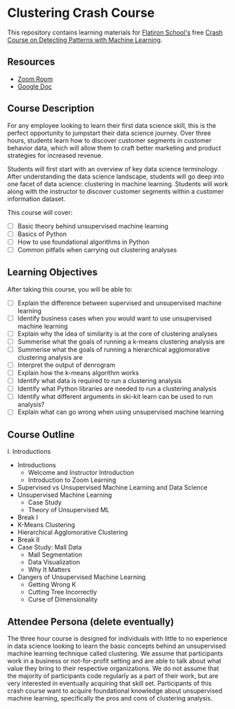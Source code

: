 # Clustering Crash Course  

This repository contains learning materials for [Flatiron School's]() free [Crash Course on Detecting Patterns with Machine Learning](https://www.eventbrite.com/e/free-crash-course-detecting-patterns-with-machine-learning-tickets-105010152192).

## Resources 

* [Zoom Room]() 
* [Google Doc]() 

## Course Description 

For any employee looking to learn their first data science skill, this is the perfect opportunity to jumpstart their data science journey. 
Over three hours, students learn how to discover customer segments in customer behavior data, which will allow them to craft better marketing and product strategies for increased revenue.

Students will first start with an overview of key data science terminology. 
After understanding the data science landscape, students will go deep into one facet of data science: clustering in machine learning. 
Students will work along with the instructor to discover customer segments within a customer information dataset.

This course will cover:

* [ ] Basic theory behind unsupervised machine learning
* [ ] Basics of Python
* [ ] How to use foundational algorithms in Python
* [ ] Common pitfalls when carrying out clustering analyses

## Learning Objectives 

After taking this course, you will be able to: 

* [ ] Explain the difference between supervised and unsupervised machine learning
* [ ] Identify business cases when you would want to use unsupervised machine learning 
* [ ] Explain why the idea of similarity is at the core of clustering analyses
* [ ] Summerise what the goals of running a k-means clustering analysis are 
* [ ] Summerise what the goals of running a hierarchical agglomorative clustering analysis are 
* [ ] Interpret the output of denrogram  
* [ ] Explain how the k-means algorithm works  
* [ ] Identify what data is required to run a clustering analysis
* [ ] Identify what Python libraries are needed to run a clustering analysis
* [ ] Identify what different arguments in ski-kit learn can be used to run analysis?
* [ ] Explain what can go wrong when using unsupervised machine learning

## Course Outline 

I. Introductions

- Introductions 
    - Welcome and Instructor Introduction
    - Introduction to Zoom Learning
- Supervised vs Unsupervised Machine Learning and Data Science 
- Unsupervised Machine Learning   
    - Case Study 
    - Theory of Unsupervised ML 
- Break I 
- K-Means Clustering 
- Hierarchical Agglomorative Clustering
- Break II 
- Case Study: Mall Data
    - Mall Segmentation
    - Data Visualization
    - Why It Matters
- Dangers of Unsupervised Machine Learning 
    - Getting Wrong K
    - Cutting Tree Incorrectly 
    - Curse of Dimensionality 

## Attendee Persona (delete eventually) 

The three hour course is designed for individuals with little to no experience in data science looking to learn the basic concepts behind an unsupervised machine learning technique called clustering.
We assume that participants work in a business or not-for-profit setting and are able to talk about what value they bring to their respective organizations. 
We do not assume that the majority of participants code regularly as a part of their work, but are very interested in eventually acquiring that skill set. 
Participants of this crash course want to acquire foundational knowledge about unsupervised machine learning, specifically the pros and cons of clustering analysis. 

